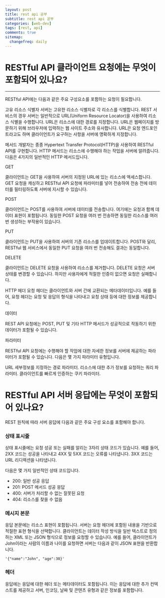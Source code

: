 ```yaml
---
layout: post
title: rest api 공부
subtitle: rest api 공부
categories: [web-dev]
tags: [rest, api]
comments: true
sitemap:
  changefreq: daily
---
```


# RESTful API 클라이언트 요청에는 무엇이 포함되어 있나요?
---
RESTful API에는 다음과 같은 주요 구성요소를 포함하는 요청이 필요합니다.

고유 리소스 식별자
서버는 고유한 리소스 식별자로 각 리소스를 식별합니다. REST 서비스의 경우 서버는 일반적으로 URL(Uniform Resource Locator)을 사용하여 리소스 식별을 수행합니다. URL은 리소스에 대한 경로를 지정합니다. URL은 웹페이지를 방문하기 위해 브라우저에 입력하는 웹 사이트 주소와 유사합니다. URL은 요청 엔드포인트라고도 하며 클라이언트가 요구하는 사항을 서버에 명확하게 지정합니다.

메서드
개발자는 종종 Hypertext Transfer Protocol(HTTP)을 사용하여 RESTful API를 구현합니다. HTTP 메서드는 리소스에 수행해야 하는 작업을 서버에 알려줍니다. 다음은 4가지의 일반적인 HTTP 메서드입니다.

GET

클라이언트는 GET을 사용하여 서버의 지정된 URL에 있는 리소스에 액세스합니다. GET 요청을 캐싱하고 RESTful API 요청에 파라미터를 넣어 전송하여 전송 전에 데이터를 필터링하도록 서버에 지시할 수 있습니다.

POST

클라이언트는 POST를 사용하여 서버에 데이터를 전송합니다. 여기에는 요청과 함께 데이터 표현이 포함됩니다. 동일한 POST 요청을 여러 번 전송하면 동일한 리소스를 여러 번 생성하는 부작용이 있습니다.

PUT

클라이언트는 PUT을 사용하여 서버의 기존 리소스를 업데이트합니다. POST와 달리, RESTful 웹 서비스에서 동일한 PUT 요청을 여러 번 전송해도 결과는 동일합니다.

DELETE

클라이언트는 DELETE 요청을 사용하여 리소스를 제거합니다. DELETE 요청은 서버 상태를 변경할 수 있습니다. 하지만 사용자에게 적절한 인증이 없으면 요청은 실패합니다.

HTTP 헤더
요청 헤더는 클라이언트와 서버 간에 교환되는 메타데이터입니다. 예를 들어, 요청 헤더는 요청 및 응답의 형식을 나타내고 요청 상태 등에 대한 정보를 제공합니다.

데이터

REST API 요청에는 POST, PUT 및 기타 HTTP 메서드가 성공적으로 작동하기 위한 데이터가 포함될 수 있습니다.

파라미터

RESTful API 요청에는 수행해야 할 작업에 대한 자세한 정보를 서버에 제공하는 파라미터가 포함될 수 있습니다. 다음은 몇 가지 파라미터 유형입니다.

URL 세부정보를 지정하는 경로 파라미터.
리소스에 대한 추가 정보를 요청하는 쿼리 파라미터.
클라이언트를 빠르게 인증하는 쿠키 파라미터.

# RESTful API 서버 응답에는 무엇이 포함되어 있나요?

REST 원칙에 따라 서버 응답에 다음과 같은 주요 구성 요소를 포함해야 합니다.

### 상태 표시줄

상태 표시줄에는 요청 성공 또는 실패를 알리는 3자리 상태 코드가 있습니다. 예를 들어, 2XX 코드는 성공을 나타내고 4XX 및 5XX 코드는 오류를 나타냅니다. 3XX 코드는 URL 리디렉션을 나타냅니다.

다음은 몇 가지 일반적인 상태 코드입니다.

-   200: 일반 성공 응답
-   201: POST 메서드 성공 응답
-   400: 서버가 처리할 수 없는 잘못된 요청
-   404: 리소스를 찾을 수 없음

### 메시지 본문

응답 본문에는 리소스 표현이 포함됩니다. 서버는 요청 헤더에 포함된 내용을 기반으로 적절한 표현 형식을 선택합니다. 클라이언트는 데이터 작성 방식을 일반 텍스트로 정의하는 XML 또는 JSON 형식으로 정보를 요청할 수 있습니다. 예를 들어, 클라이언트가 John이라는 사람의 이름과 나이를 요청하면 서버는 다음과 같이 JSON 표현을 반환합니다.

``'{"name":"John", "age":30}'``

### 헤더

응답에는 응답에 대한 헤더 또는 메타데이터도 포함됩니다. 이는 응답에 대한 추가 컨텍스트를 제공하고 서버, 인코딩, 날짜 및 콘텐츠 유형과 같은 정보를 포함합니다.